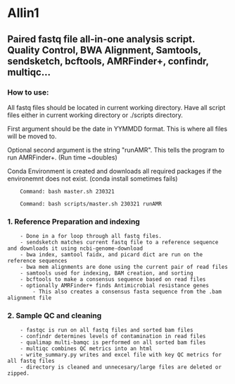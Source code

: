 # Allin1
## Paired fastq file all-in-one analysis script. Quality Control, BWA Alignment, Samtools, sendsketch, bcftools, AMRFinder+, confindr, multiqc...

### How to use: 
All fastq files should be located in current working directory. Have all script files either in current working directory or ./scripts directory. 

First argument should be the date in YYMMDD format. This is where all files will be moved to.

Optional second argument is the string "runAMR". This tells the program to run AMRFinder+. (Run time ~doubles)

Conda Environment is created and downloads all required packages if the environemnt does not exist. (conda install sometimes fails)
   
        Command: bash master.sh 230321
        
        Command: bash scripts/master.sh 230321 runAMR

### 1. Reference Preparation and indexing

        - Done in a for loop through all fastq files.
        - sendsketch matches current fastq file to a reference sequence and downloads it using ncbi-genome-download
        - bwa index, samtool faidx, and picard dict are run on the reference sequences
        - bwa mem alignments are done using the current pair of read files
        - samtools used for indexing, BAM creation, and sorting
        - bcftools to make a consensus sequence based on read files
        - optionally AMRFinder+ finds Antimicrobial resistance genes
            - This also creates a consensus fasta sequence from the .bam alignment file

### 2. Sample QC and cleaning

        - fastqc is run on all fastq files and sorted bam files
        - confindr determines levels of contamination in read files
        - qualimap multi-bamqc is performed on all sorted bam files
        - multiqc combines QC metrics into an html
        - write_summary.py writes and excel file with key QC metrics for all fastq files
        - directory is cleaned and unnecesary/large files are deleted or zipped.

